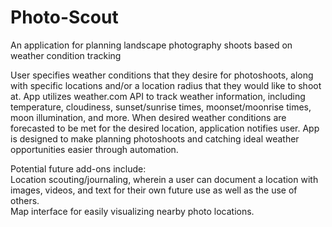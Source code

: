 # Photo-Scout
An application for planning landscape photography shoots based on weather condition tracking <br>

User specifies weather conditions that they desire for photoshoots, along with specific locations and/or a location radius that they would like to shoot at.
App utilizes weather.com API to track weather information, including temperature, cloudiness, sunset/sunrise times, moonset/moonrise times, moon illumination, and more.
When desired weather conditions are forecasted to be met for the desired location, application notifies user.
App is designed to make planning photoshoots and catching ideal weather opportunities easier through automation. <br>

Potential future add-ons include: <br>
Location scouting/journaling, wherein a user can document a location with images, videos, and text for their own future use as well as the use of others. <br>
Map interface for easily visualizing nearby photo locations.
